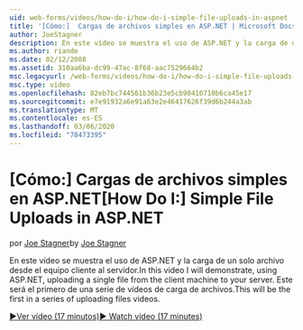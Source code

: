 ```yaml
---
uid: web-forms/videos/how-do-i/how-do-i-simple-file-uploads-in-aspnet
title: '[Cómo:]  Cargas de archivos simples en ASP.NET | Microsoft Docs'
author: JoeStagner
description: En este vídeo se muestra el uso de ASP.NET y la carga de un solo archivo desde el equipo cliente al servidor. Este será el primero de una serie de carga...
ms.author: riande
ms.date: 02/12/2008
ms.assetid: 310aa6ba-dc99-47ac-8f68-aac7529664b2
msc.legacyurl: /web-forms/videos/how-do-i/how-do-i-simple-file-uploads-in-aspnet
msc.type: video
ms.openlocfilehash: 82eb7bc744561b36b23e5cb90410710b6ca45e17
ms.sourcegitcommit: e7e91932a6e91a63e2e46417626f39d6b244a3ab
ms.translationtype: MT
ms.contentlocale: es-ES
ms.lasthandoff: 03/06/2020
ms.locfileid: "78473395"
---
```

# <a name="how-do-i--simple-file-uploads-in-aspnet"></a><span data-ttu-id="2a91b-104">[Cómo:]  Cargas de archivos simples en ASP.NET</span><span class="sxs-lookup"><span data-stu-id="2a91b-104">[How Do I:]  Simple File Uploads in ASP.NET</span></span>

<span data-ttu-id="2a91b-105">por [Joe Stagner](https://github.com/JoeStagner)</span><span class="sxs-lookup"><span data-stu-id="2a91b-105">by [Joe Stagner](https://github.com/JoeStagner)</span></span>

<span data-ttu-id="2a91b-106">En este vídeo se muestra el uso de ASP.NET y la carga de un solo archivo desde el equipo cliente al servidor.</span><span class="sxs-lookup"><span data-stu-id="2a91b-106">In this video I will demonstrate, using ASP.NET, uploading a single file from the client machine to your server.</span></span> <span data-ttu-id="2a91b-107">Este será el primero de una serie de vídeos de carga de archivos.</span><span class="sxs-lookup"><span data-stu-id="2a91b-107">This will be the first in a series of uploading files videos.</span></span>

[<span data-ttu-id="2a91b-108">&#9654;Ver vídeo (17 minutos)</span><span class="sxs-lookup"><span data-stu-id="2a91b-108">&#9654; Watch video (17 minutes)</span></span>](https://channel9.msdn.com/Blogs/ASP-NET-Site-Videos/how-do-i-simple-file-uploads-in-aspnet)
